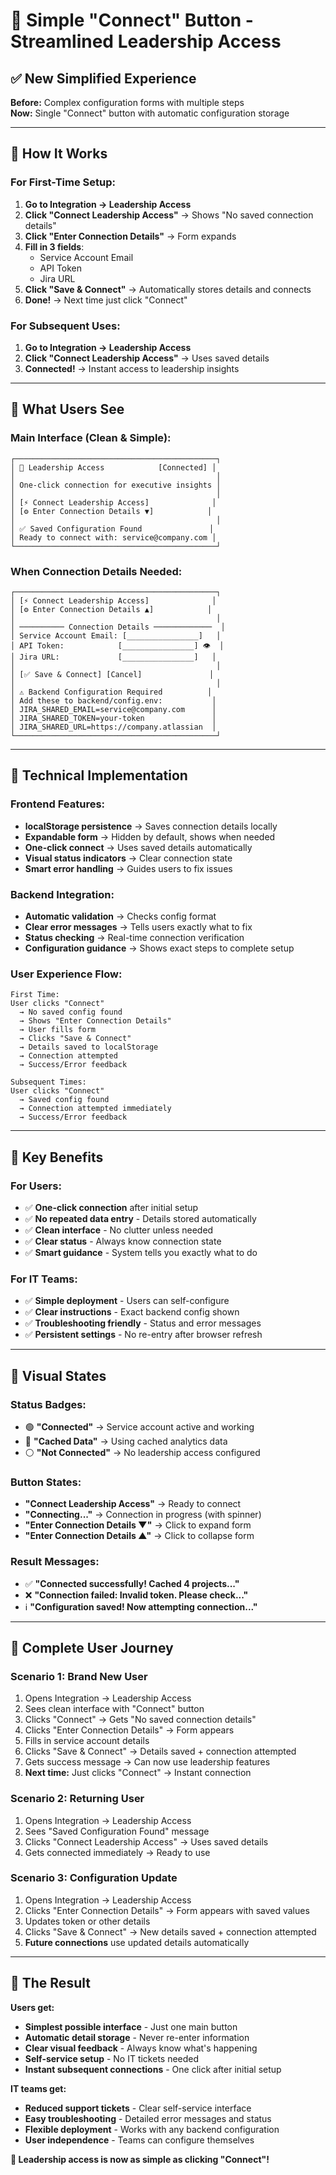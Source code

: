 # 🚀 Simple "Connect" Button - Streamlined Leadership Access

## ✅ **New Simplified Experience**

**Before:** Complex configuration forms with multiple steps  
**Now:** Single "Connect" button with automatic configuration storage

---

## 🎯 **How It Works**

### **For First-Time Setup:**

1. **Go to Integration → Leadership Access**
2. **Click "Connect Leadership Access"** → Shows "No saved connection details"
3. **Click "Enter Connection Details"** → Form expands
4. **Fill in 3 fields**:
   - Service Account Email
   - API Token  
   - Jira URL
5. **Click "Save & Connect"** → Automatically stores details and connects
6. **Done!** → Next time just click "Connect"

### **For Subsequent Uses:**

1. **Go to Integration → Leadership Access**
2. **Click "Connect Leadership Access"** → Uses saved details
3. **Connected!** → Instant access to leadership insights

---

## 🎨 **What Users See**

### **Main Interface (Clean & Simple):**
```
┌─────────────────────────────────────────────┐
│ 👑 Leadership Access            [Connected] │
│                                             │
│ One-click connection for executive insights │
│                                             │
│ [⚡ Connect Leadership Access]              │
│ [⚙️ Enter Connection Details ▼]            │
│                                             │
│ ✅ Saved Configuration Found               │
│ Ready to connect with: service@company.com │
└─────────────────────────────────────────────┘
```

### **When Connection Details Needed:**
```
┌─────────────────────────────────────────────┐
│ [⚡ Connect Leadership Access]              │
│ [⚙️ Enter Connection Details ▲]            │
│                                             │
│ ────────── Connection Details ─────────────  │
│ Service Account Email: [________________]   │
│ API Token:            [________________] 👁  │
│ Jira URL:             [________________]   │
│                                             │
│ [✅ Save & Connect] [Cancel]               │
│                                             │
│ ⚠️ Backend Configuration Required          │
│ Add these to backend/config.env:           │
│ JIRA_SHARED_EMAIL=service@company.com      │
│ JIRA_SHARED_TOKEN=your-token               │
│ JIRA_SHARED_URL=https://company.atlassian  │
└─────────────────────────────────────────────┘
```

---

## 🔧 **Technical Implementation**

### **Frontend Features:**
- **localStorage persistence** → Saves connection details locally
- **Expandable form** → Hidden by default, shows when needed
- **One-click connect** → Uses saved details automatically
- **Visual status indicators** → Clear connection state
- **Smart error handling** → Guides users to fix issues

### **Backend Integration:**
- **Automatic validation** → Checks config format
- **Clear error messages** → Tells users exactly what to fix
- **Status checking** → Real-time connection verification
- **Configuration guidance** → Shows exact steps to complete setup

### **User Experience Flow:**
```
First Time:
User clicks "Connect" 
  → No saved config found 
  → Shows "Enter Connection Details" 
  → User fills form 
  → Clicks "Save & Connect" 
  → Details saved to localStorage 
  → Connection attempted 
  → Success/Error feedback

Subsequent Times:
User clicks "Connect" 
  → Saved config found 
  → Connection attempted immediately 
  → Success/Error feedback
```

---

## 🎯 **Key Benefits**

### **For Users:**
- ✅ **One-click connection** after initial setup
- ✅ **No repeated data entry** - Details stored automatically
- ✅ **Clean interface** - No clutter unless needed
- ✅ **Clear status** - Always know connection state
- ✅ **Smart guidance** - System tells you exactly what to do

### **For IT Teams:**
- ✅ **Simple deployment** - Users can self-configure
- ✅ **Clear instructions** - Exact backend config shown
- ✅ **Troubleshooting friendly** - Status and error messages
- ✅ **Persistent settings** - No re-entry after browser refresh

---

## 🎨 **Visual States**

### **Status Badges:**
- 🟢 **"Connected"** → Service account active and working
- 🔵 **"Cached Data"** → Using cached analytics data
- ⚪ **"Not Connected"** → No leadership access configured

### **Button States:**
- **"Connect Leadership Access"** → Ready to connect
- **"Connecting..."** → Connection in progress (with spinner)
- **"Enter Connection Details ▼"** → Click to expand form
- **"Enter Connection Details ▲"** → Click to collapse form

### **Result Messages:**
- ✅ **"Connected successfully! Cached 4 projects..."**
- ❌ **"Connection failed: Invalid token. Please check..."**
- ℹ️ **"Configuration saved! Now attempting connection..."**

---

## 🔄 **Complete User Journey**

### **Scenario 1: Brand New User**
1. Opens Integration → Leadership Access
2. Sees clean interface with "Connect" button
3. Clicks "Connect" → Gets "No saved connection details"
4. Clicks "Enter Connection Details" → Form appears
5. Fills in service account details
6. Clicks "Save & Connect" → Details saved + connection attempted
7. Gets success message → Can now use leadership features
8. **Next time:** Just clicks "Connect" → Instant connection

### **Scenario 2: Returning User**
1. Opens Integration → Leadership Access  
2. Sees "Saved Configuration Found" message
3. Clicks "Connect Leadership Access" → Uses saved details
4. Gets connected immediately → Ready to use

### **Scenario 3: Configuration Update**
1. Opens Integration → Leadership Access
2. Clicks "Enter Connection Details" → Form appears with saved values
3. Updates token or other details
4. Clicks "Save & Connect" → New details saved + connection attempted
5. **Future connections** use updated details automatically

---

## 🎉 **The Result**

**Users get:**
- **Simplest possible interface** - Just one main button
- **Automatic detail storage** - Never re-enter information
- **Clear visual feedback** - Always know what's happening
- **Self-service setup** - No IT tickets needed
- **Instant subsequent connections** - One click after initial setup

**IT teams get:**
- **Reduced support tickets** - Clear self-service interface
- **Easy troubleshooting** - Detailed error messages and status
- **Flexible deployment** - Works with any backend configuration
- **User independence** - Teams can configure themselves

**🚀 Leadership access is now as simple as clicking "Connect"!**
